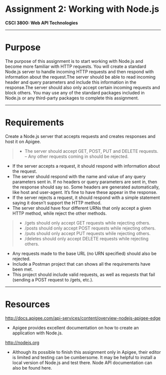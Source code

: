 # Assignment 2: Working with Node.js 

**CSCI 3800: Web API Technologies** 


----------------

# Purpose

The purpose of this assignment is to start working with Node.js and become more familiar with HTTP requests.
You will create a standard Node.js server to handle incoming HTTP requests and then respond with information about
the request.The server should be able to read incoming header and query parameters and include this information in the response.The server should also only accept certain incoming requests and block others. You may use any of the standard packages included in Node.js or any third-party packages to complete this assignment.

----------------  

# Requirements
> 
Create a Node.js server that accepts requests and creates responses and host it on Apigee. 
> 

> - The server should accept GET, POST, PUT and DELETE requests. 
> – Any other requests coming in should be rejected.

- If the server accepts a request, it should respond with information about the request.
- The server should respond with the name and value of any query parameters sent in. If no headers or query parameters are sent in, then the response should say so. Some headers are generated automatically, like host and user-agent. It’s fine to have these appear in the response.
 - If the server rejects a request, it should respond with a simple statement saying it doesn’t support the HTTP method.
 - The server should have four different URNs that only accept a given HTTP method, while reject the other methods.
>
> - /gets should only accept GET requests while rejecting others.
> - /posts should only accept POST requests while rejecting others.
> - /puts should only accept PUT requests while rejecting others.
> - /deletes should only accept DELETE requests while rejecting others.

>
- Any requests made to the base URL (no URN specified) should also be rejected.
- Include a Postman project that can shows all the requirements have been met.
- This project should include valid requests, as well as requests that fail (sending a POST request to /gets, etc.).
>

----------------  

# Resources 

> 
http://docs.apigee.com/api-services/content/overview-nodejs-apigee-edge
- Apigee provides excellent documentation on how to create an application with Node.js.

http://nodejs.org

- Although its possible to finish this assignment only in Apigee, their editor is limited and testing can be cumbersome. It may be helpful to install a local version of Node.js and test there.  Node API documentation can also be found here.

>



